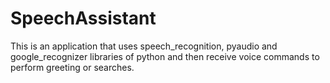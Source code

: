 # SpeechAssistant
This is an application that uses speech_recognition, pyaudio and google_recognizer libraries of python and then receive voice commands to perform greeting or searches.
